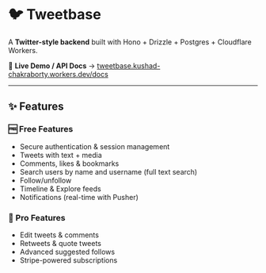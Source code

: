 # 🐦 Tweetbase

A **Twitter-style backend** built with Hono + Drizzle + Postgres + Cloudflare Workers.

🔗 **Live Demo / API Docs** → [tweetbase.kushad-chakraborty.workers.dev/docs](https://tweetbase.kushad-chakraborty.workers.dev/docs)

---

## ✨ Features

### 🆓 Free Features

* Secure authentication & session management
* Tweets with text + media
* Comments, likes & bookmarks
* Search users by name and username (full text search)
* Follow/unfollow
* Timeline & Explore feeds
* Notifications (real-time with Pusher)

### 💎 Pro Features

* Edit tweets & comments
* Retweets & quote tweets
* Advanced suggested follows
* Stripe-powered subscriptions
